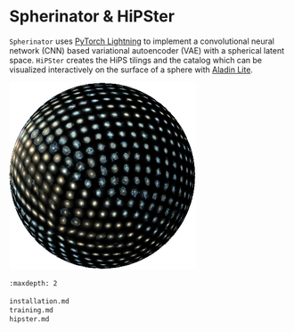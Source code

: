 # Spherinator & HiPSter

`Spherinator` uses [PyTorch Lightning](https://lightning.ai/docs/pytorch/stable/) to implement a convolutional neural network (CNN) based variational autoencoder (VAE) with a spherical latent space.
`HiPSter` creates the HiPS tilings and the catalog which can be visualized interactively on the surface of a sphere with [Aladin Lite](https://github.com/cds-astro/aladin-lite).

![](assets/P404_f2.png)

```{toctree}
:maxdepth: 2

installation.md
training.md
hipster.md
```

